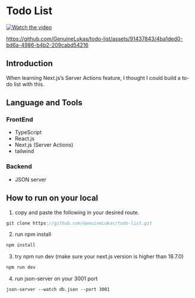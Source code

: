 # Todo List

[![Watch the video](https://i.ibb.co/P60rPvx/Todo-List-thumnail.png)](https://www.youtube.com/watch?v=c7AlIUf80Ug)


https://github.com/GenuineLukas/todo-list/assets/91437843/4ba1ded0-bd6a-4986-b4b2-209cabd54216




## Introduction

When learning Next.js’s Server Actions feature, I thought I could build a to-do list with this.

## Language and Tools

### FrontEnd

- TypeScript
- React.js
- Next.js (Server Actions)
- tailwind

### Backend

- JSON server

## How to run on your local

1. copy and paste the following in your desired route.

```jsx
git clone https://github.com/GenuineLukas/todo-list.git
```

2. run npm install

```jsx
npm install
```

3. try npm run dev (make sure your next.js version is higher than 18.7.0)

```jsx
npm run dev
```

4. run json-server on your 3001 port
```
json-server --watch db.json --port 3001
```

